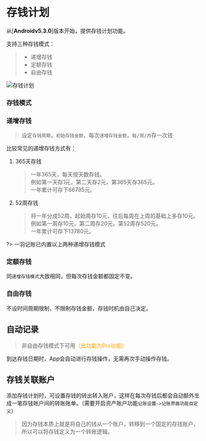 # 存钱计划

从[**Androidv5.3.0**]版本开始，提供存钱计划功能。

支持三种存钱模式：

> * 递增存钱
> * 定额存钱
> * 自由存钱

![存钱计划](https://s1.ax1x.com/2023/01/10/pSejckV.jpg)

### 存钱模式

### 递增存钱

> 设定`存钱周期`，`初始存钱金额`，每次`递增存钱金额`，`每/周/月`存一次钱

比较常见的递增存钱方式有：

1. 365天存钱
   
   > 一年365天，每天按天数存钱。<br>例如第一天存1元，第二天存2元，第365天存365元。<br>一年累计可存下66795元。

2. 52周存钱
   
   > 将一年分成52周，起始周存10元，往后每周在上周的基础上多存10元。<br>例如第一周存10元，第二周存20元，第52周存520元。<br>一年累计可存下13780元。

?> 一羽记账已内置以上两种递增存钱模式

### 定额存钱

同`递增存钱模式`大致相同，但每次存钱金额都固定不变。

### 自由存钱

不设时间周期限制，不限制存钱金额，存钱时机由自己决定。

## 自动记录

> 非自由存钱模式下可用<font color=orange>（此功能为Pro功能）</font>

到达存钱日期时，App会自动进行存钱操作，无需再次手动操作存钱。

## 存钱关联账户

添加存钱计划时，可设置存钱的转出转入账户，这样在每次存钱后都会自动额外生成一笔存钱账户间的转账账单。（需要开启资产账户功能`记账设置->记账界面功能自定义`）

> 因为存钱本质上就是将自己的钱从一个账户，转移到一个固定的存钱账户，所以可以将存钱定义为一个转账逻辑。